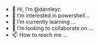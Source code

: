 - 👋 Hi, I’m @darnleyc
- 👀 I’m interested in powershell...
- 🌱 I’m currently learning ...
- 💞️ I’m looking to collaborate on ...
- 📫 How to reach me ...

<!---
darnleyc/darnleyc is a ✨ special ✨ repository because its `README.md` (this file) appears on your GitHub profile.
You can click the Preview link to take a look at your changes.
--->
